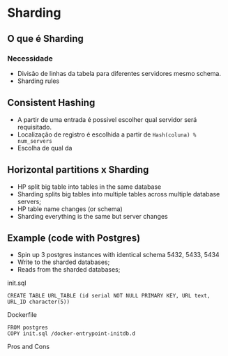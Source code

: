 # Sharding


## O que é Sharding

### Necessidade

- Divisão de linhas da tabela para diferentes servidores mesmo schema.
- Sharding rules


## Consistent Hashing

- A partir de uma entrada é possivel escolher qual servidor será requisitado.
- Localização de registro é escolhida a partir de `Hash(coluna) % num_servers`
- Escolha de qual da

## Horizontal partitions x Sharding

- HP split big table into tables in the same database
- Sharding splits big tables into multiple tables across multiple database servers;
- HP table name changes (or schema)
- Sharding everything is the same but server changes

## Example (code with Postgres)


- Spin up 3 postgres instances with identical schema 5432, 5433, 5434
- Write to the sharded databases;
- Reads from the sharded databases;

init.sql

    CREATE TABLE URL_TABLE (id serial NOT NULL PRIMARY KEY, URL text, URL_ID character(5))

Dockerfile

    FROM postgres
    COPY init.sql /docker-entrypoint-initdb.d

Pros and Cons